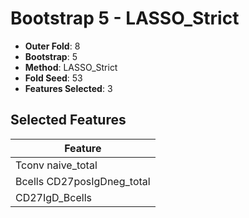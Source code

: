 # Bootstrap 5 - LASSO_Strict

- **Outer Fold**: 8
- **Bootstrap**: 5
- **Method**: LASSO_Strict
- **Fold Seed**: 53
- **Features Selected**: 3

## Selected Features

| Feature |
|---------|
| Tconv naive_total |
| Bcells CD27posIgDneg_total |
| CD27IgD_Bcells |
